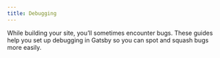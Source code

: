 ```yaml
---
title: Debugging
---
```


While building your site, you’ll sometimes encounter bugs. These guides help you set up debugging in Gatsby so you can spot and squash bugs more easily.

<GuideList slug={props.slug} />
